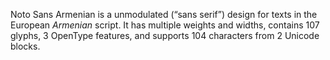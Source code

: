 Noto Sans Armenian is a unmodulated (“sans serif”) design for texts in the European _Armenian_ script. It has multiple weights and widths, contains 107 glyphs, 3 OpenType features, and supports 104 characters from 2 Unicode blocks.